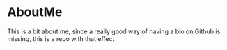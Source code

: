 # AboutMe
This is a bit about me, since a really good way of having a bio on Github is missing, this is a repo with that effect
